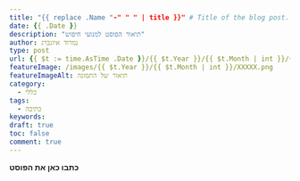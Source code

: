 ```yaml
---
title: "{{ replace .Name "-" " " | title }}" # Title of the blog post.
date: {{ .Date }}
description: "תיאור הפוסט למנועי חיפוש"
author: נמרוד איזנברג
type: post
url: {{ $t := time.AsTime .Date }}/{{ $t.Year }}/{{ $t.Month | int }}/{{ $t.Day }}/{{ .Name }}/
featureImage: /images/{{ $t.Year }}/{{ $t.Month | int }}/XXXXX.png
featureImageAlt: תיאור של התמונה
category:
  - כללי
tags:
  - כתיבה
keywords: 
draft: true
toc: false
comment: true
---
```


**כתבו כאן את הפוסט**
